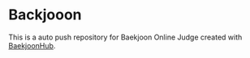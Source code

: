 # Backjooon
This is a auto push repository for Baekjoon Online Judge created with [BaekjoonHub](https://github.com/BaekjoonHub/BaekjoonHub).
